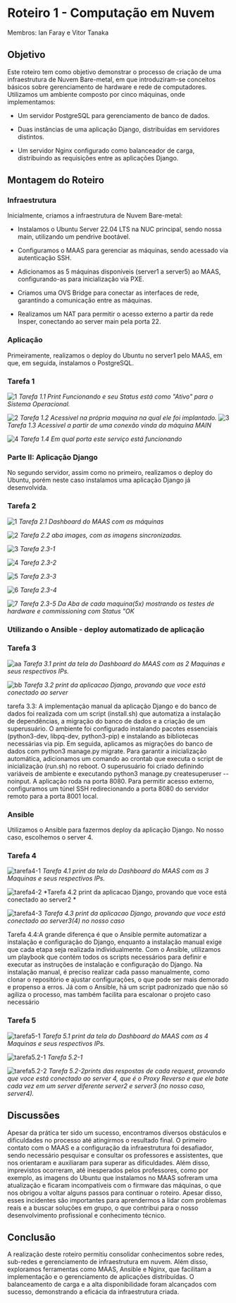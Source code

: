 # Roteiro 1 - Computação em Nuvem
Membros: Ian Faray e Vitor Tanaka

## Objetivo
Este roteiro tem como objetivo demonstrar o processo de criação de uma infraestrutura de Nuvem Bare-metal, em que introduziram-se conceitos básicos sobre gerenciamento de hardware e rede de computadores. Utilizamos um ambiente composto por cinco máquinas, onde implementamos:

- Um servidor PostgreSQL para gerenciamento de banco de dados.

- Duas instâncias de uma aplicação Django, distribuídas em servidores distintos.

- Um servidor Nginx configurado como balanceador de carga, distribuindo as requisições entre as aplicações Django.

## Montagem do Roteiro

### Infraestrutura
Inicialmente, criamos a infraestrutura de Nuvem Bare-metal:

- Instalamos o Ubuntu Server 22.04 LTS na NUC principal, sendo nossa main, utilizando um pendrive bootável.

- Configuramos o MAAS para gerenciar as máquinas, sendo acessado via autenticação SSH.

- Adicionamos as 5 máquinas disponíveis (server1 a server5) ao MAAS, configurando-as para inicialização via PXE.

- Criamos uma OVS Bridge para conectar as interfaces de rede, garantindo a comunicação entre as máquinas.

- Realizamos um NAT para permitir o acesso externo a partir da rede Insper, conectando ao server main pela porta 22.

### Aplicação
Primeiramente, realizamos o deploy do Ubuntu no server1 pelo MAAS, em que, em seguida, instalamos o PostgreSQL.
### Tarefa 1
![1](img/tarefa1-1.jpeg)
*Tarefa 1.1 Print Funcionando e seu Status está como "Ativo" para o Sistema Operacional.*  

![2](img/tarefa1-2.jpeg)
*Tarefa 1.2 Acessivel na própria maquina na qual ele foi implantado.* 
![3](img/tarefa1-3.jpeg)
*Tarefa 1.3 Acessivel a partir de uma conexão vinda da máquina MAIN*

![4](img/tarefa1-4.jpeg)
*Tarefa 1.4 Em qual porta este serviço está funcionando*

### Parte II: Aplicação Django
No segundo servidor, assim como no primeiro, realizamos o deploy do Ubuntu, porém neste caso instalamos uma aplicação Django já desenvolvida.   
### Tarefa 2

![1](img/tarefa2.1.jpeg)
*Tarefa 2.1 Dashboard do MAAS com as máquinas*

![2](img/tarefa2.2.jpeg)
*Tarefa 2.2 aba images, com as imagens sincronizadas.*

![3](img/tarefa2.3-1.jpeg)
*Tarefa 2.3-1*

![4](img/tarefa2.3-2.jpeg)
*Tarefa 2.3-2*

![5](img/tarefa2.3-3.jpeg)
*Tarefa 2.3-3*

![6](img/tarefa2.3-5.jpeg)
*Tarefa 2.3-4*

![7](img/tarefa2.3-4.jpeg)
*Tarefa 2.3-5 Da Aba de cada maquina(5x) mostrando os testes de hardware e commissioning com Status "OK*


### Utilizando o Ansible - deploy automatizado de aplicação
### Tarefa 3

![aa](img/tarefa3-1.jpeg)
*Tarefa 3.1  print da tela do Dashboard do MAAS com as 2 Maquinas e seus respectivos IPs.*

![bb](img/tarefa3-2.jpeg)
*Tarefa 3.2 print da aplicacao Django, provando que voce está conectado ao server*

tarefa 3.3: 
A implementação manual da aplicação Django e do banco de dados foi realizada com um script (install.sh) que automatiza a instalação de dependências, a migração do banco de dados e a criação de um superusuário. O ambiente foi configurado instalando pacotes essenciais (python3-dev, libpq-dev, python3-pip) e instalando as bibliotecas necessárias via pip. Em seguida, aplicamos as migrações do banco de dados com python3 manage.py migrate. Para garantir a inicialização automática, adicionamos um comando ao crontab que executa o script de inicialização (run.sh) no reboot. O superusuário foi criado definindo variáveis de ambiente e executando python3 manage.py createsuperuser --noinput. A aplicação roda na porta 8080. Para permitir acesso externo, configuramos um túnel SSH redirecionando a porta 8080 do servidor remoto para a porta 8001 local.

### Ansible
Utilizamos o Ansible para fazermos deploy da aplicação Django. No nosso caso, escolhemos o server 4.
### Tarefa 4
![tarefa4-1](img/tarefa4.1.jpeg)
*Tarefa 4.1 print da tela do Dashboard do MAAS com as 3 Maquinas e seus respectivos IPs.*

![tarefa4-2](img/tarefa4.2.jpeg)
*Tarefa 4.2 print da aplicacao Django, provando que voce está conectado ao server2 *

![tarefa4-3](img/tarefa4-3.jpeg)
*Tarefa 4.3 print da aplicacao Django, provando que voce está conectado ao server3(4) no nosso caso*

Tarefa 4.4:A grande diferença é que o Ansible permite automatizar a instalação e configuração do Django, enquanto a instalação manual exige que cada etapa seja realizada individualmente. Com o Ansible, utilizamos um playbook que contém todos os scripts necessários para definir e executar as instruções de instalação e configuração do Django.
Na instalação manual, é preciso realizar cada passo manualmente, como clonar o repositório e ajustar configurações, o que pode ser mais demorado e propenso a erros. Já com o Ansible, há um script padronizado que não só agiliza o processo, mas também facilita para escalonar o projeto caso necessário


### Tarefa 5
![tarefa5-1](img/tarefa5-1.jpeg)
*Tarefa 5.1 print da tela do Dashboard do MAAS com as 4 Maquinas e seus respectivos IPs.*

![tarefa5.2-1](img/tarefa5.2-1.jpeg)
*Tarefa 5.2-1*

![tarefa5.2-2](img/tarefa5.2-2.jpeg)
*Tarefa 5.2-2prints das respostas de cada request, provando que voce está conectado ao server 4, que é o Proxy Reverso e que ele bate cada vez em um server diferente server2 e server3 (no nosso caso, server4).*



## Discussões

Apesar da prática ter sido um sucesso, encontramos diversos obstáculos e dificuldades no processo até atingirmos o resultado final. O primeiro contato com o MAAS e a configuração da infraestrutura foi desafiador, sendo necessário pesquisar e consultar os professores e assistentes, que nos orientaram e auxiliaram para superar as dificuldades. Além disso, imprevistos ocorreram, até inesperados pelos professores, como por exemplo, as imagens do Ubuntu que instalamos no MAAS sofreram uma atualização e ficaram incompatíveis com o firmware das máquinas, o que nos obrigou a voltar alguns passos para continuar o roteiro. Apesar disso, esses incidentes são importantes para aprendermos a lidar com problemas reais e a buscar soluções em grupo, o que contribui para o nosso desenvolvimento profissional e conhecimento técnico.

## Conclusão
A realização deste roteiro permitiu consolidar conhecimentos sobre redes, sub-redes e gerenciamento de infraestrutura em nuvem. Além disso, exploramos ferramentas como MAAS, Ansible e Nginx, que facilitam a implementação e o gerenciamento de aplicações distribuídas. O balanceamento de carga e a alta disponibilidade foram alcançados com sucesso, demonstrando a eficácia da infraestrutura criada.
